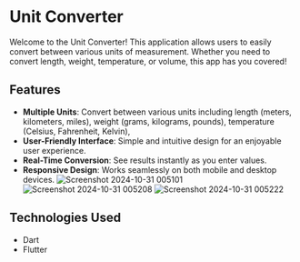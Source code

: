 # Unit Converter

Welcome to the Unit Converter! This application allows users to easily convert between various units of measurement. Whether you need to convert length, weight, temperature, or volume, this app has you covered!

## Features

- **Multiple Units**: Convert between various units including length (meters, kilometers, miles), weight (grams, kilograms, pounds), temperature (Celsius, Fahrenheit, Kelvin), 
- **User-Friendly Interface**: Simple and intuitive design for an enjoyable user experience.
- **Real-Time Conversion**: See results instantly as you enter values.
- **Responsive Design**: Works seamlessly on both mobile and desktop devices.
![Screenshot 2024-10-31 005101](https://github.com/user-attachments/assets/0780c1e4-3087-425e-a250-9c4663a14874)
![Screenshot 2024-10-31 005208](https://github.com/user-attachments/assets/874b33e5-2b87-420f-be85-8607ef6620ac)
![Screenshot 2024-10-31 005222](https://github.com/user-attachments/assets/ee325a4c-96e5-400d-a302-5b8b7d6cf5fa)


## Technologies Used

- Dart
- Flutter


   

